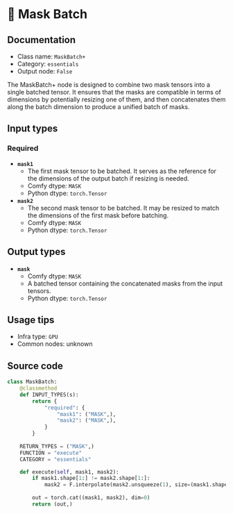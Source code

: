 # 🔧 Mask Batch
## Documentation
- Class name: `MaskBatch+`
- Category: `essentials`
- Output node: `False`

The MaskBatch+ node is designed to combine two mask tensors into a single batched tensor. It ensures that the masks are compatible in terms of dimensions by potentially resizing one of them, and then concatenates them along the batch dimension to produce a unified batch of masks.
## Input types
### Required
- **`mask1`**
    - The first mask tensor to be batched. It serves as the reference for the dimensions of the output batch if resizing is needed.
    - Comfy dtype: `MASK`
    - Python dtype: `torch.Tensor`
- **`mask2`**
    - The second mask tensor to be batched. It may be resized to match the dimensions of the first mask before batching.
    - Comfy dtype: `MASK`
    - Python dtype: `torch.Tensor`
## Output types
- **`mask`**
    - Comfy dtype: `MASK`
    - A batched tensor containing the concatenated masks from the input tensors.
    - Python dtype: `torch.Tensor`
## Usage tips
- Infra type: `GPU`
- Common nodes: unknown


## Source code
```python
class MaskBatch:
    @classmethod
    def INPUT_TYPES(s):
        return {
            "required": {
                "mask1": ("MASK",),
                "mask2": ("MASK",),
            }
        }
    
    RETURN_TYPES = ("MASK",)
    FUNCTION = "execute"
    CATEGORY = "essentials"

    def execute(self, mask1, mask2):
        if mask1.shape[1:] != mask2.shape[1:]:
            mask2 = F.interpolate(mask2.unsqueeze(1), size=(mask1.shape[1], mask1.shape[2]), mode="bicubic").squeeze(1)
            
        out = torch.cat((mask1, mask2), dim=0)
        return (out,)

```
